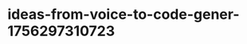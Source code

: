 # ideas-from-voice-to-code-gener-1756297310723
```json [ { "title": "Voice-Driven API Builder", "description": "أداة تتيح للمستخدمين إنشاء واجهات برمجة التطبيقات (APIs) باستخدام الأوامر الصوتية، مما يسهل على المطورين وغير المطورين بناء خدماتهم الخاصة.", "mvp_plan": "استخدام مكتبة تحويل الصوت إلى نص لإنشاء واجهة بسيطة. بناء نموذج أولي يسمح للمستخدمين بإدخال أوامر صوتية لإنشاء نقاط نهاية API. ...
